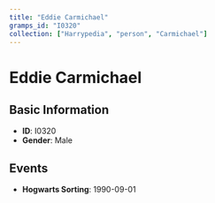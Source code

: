 ```yaml
---
title: "Eddie Carmichael"
gramps_id: "I0320"
collection: ["Harrypedia", "person", "Carmichael"]
---
```


# Eddie Carmichael

## Basic Information

- **ID**: I0320
- **Gender**: Male

## Events

- **Hogwarts Sorting**: 1990-09-01

